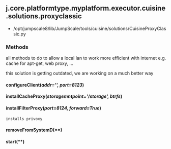 <!-- toc -->
## j.core.platformtype.myplatform.executor.cuisine.solutions.proxyclassic

- /opt/jumpscale8/lib/JumpScale/tools/cuisine/solutions/CuisineProxyClassic.py

### Methods

all methods to do to allow a local lan to work more efficient with internet e.g. cache for apt-get, web proxy, ...

this solution is getting outdated, we are working on a much better way

#### configureClient(*addr='', port=8123*) 

#### installCacheProxy(*storagemntpoint='/storage', btrfs*) 

#### installFilterProxy(*port=8124, forward=True*) 

```
installs privoxy

```

#### removeFromSystemD(**) 

#### start(**) 

